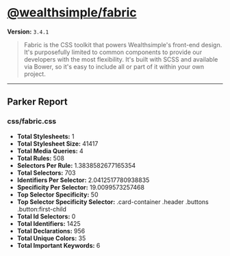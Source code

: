 # [@wealthsimple/fabric]( http://fabric.wealthsimple.com )

**Version:** `3.4.1`

> Fabric is the CSS toolkit that powers Wealthsimple's front-end design. It's purposefully limited to common components to provide our developers with the most flexibility. It's built with SCSS and available via Bower, so it's easy to include all or part of it within your own project.

* * *

## Parker Report

### css/fabric.css

- **Total Stylesheets:** 1
- **Total Stylesheet Size:** 41417
- **Total Media Queries:** 4
- **Total Rules:** 508
- **Selectors Per Rule:** 1.3838582677165354
- **Total Selectors:** 703
- **Identifiers Per Selector:** 2.0412517780938835
- **Specificity Per Selector:** 19.0099573257468
- **Top Selector Specificity:** 50
- **Top Selector Specificity Selector:** .card-container .header .buttons .button:first-child
- **Total Id Selectors:** 0
- **Total Identifiers:** 1425
- **Total Declarations:** 956
- **Total Unique Colors:** 35
- **Total Important Keywords:** 6
